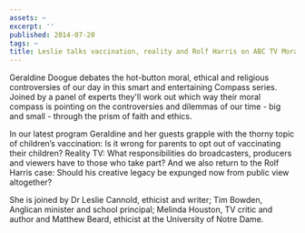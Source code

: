 ```yaml
---
assets: ~
excerpt: ''
published: 2014-07-20
tags: ~
title: Leslie talks vaccination, reality and Rolf Harris on ABC TV Moral Compass
---
```

Geraldine Doogue debates the hot-button moral, ethical and religious controversies of our day in this smart and entertaining Compass series. Joined by a panel of experts they'll work out which way their moral compass is pointing on the controversies and dilemmas of our time - big and small - through the prism of faith and ethics.

In our latest program Geraldine and her guests grapple with the thorny topic of children’s vaccination: Is it wrong for parents to opt out of vaccinating their children? Reality TV: What responsibilities do broadcasters, producers and viewers have to those who take part? And we also return to the Rolf Harris case: Should his creative legacy be expunged now from public view altogether? 

She is joined by Dr Leslie Cannold, ethicist and writer; Tim Bowden, Anglican minister and school principal; Melinda Houston, TV critic and author and Matthew Beard, ethicist at the University of Notre Dame.
